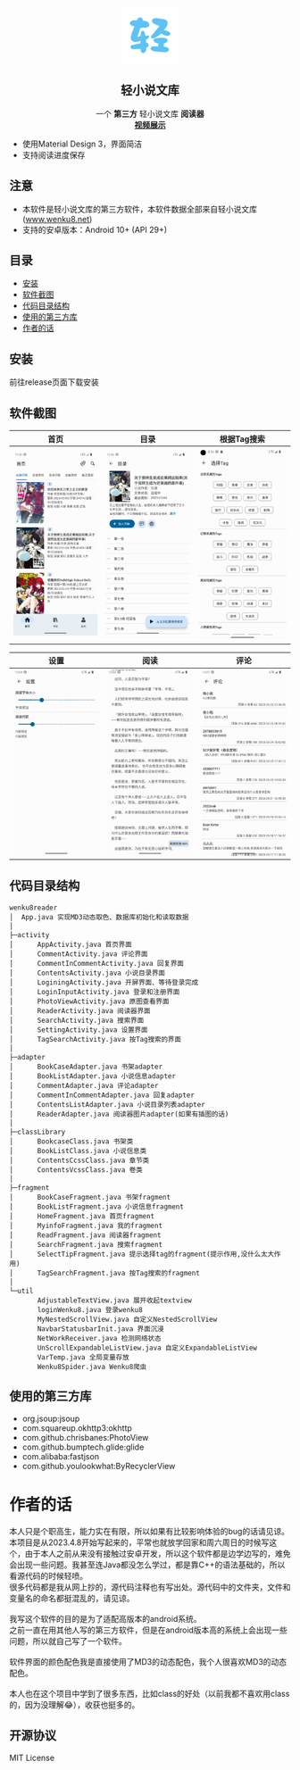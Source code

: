 <div align="center">
  <div align="center">
    <img src="./README/logo.png" alt="Logo" width="100" height="100">
  </div>

  <h2 align="center">轻小说文库</h2>
  <div align="center">
    一个 <b>第三方</b> 轻小说文库 <b>阅读器</b>
    <br />
    <a href="https://www.bilibili.com/video/BV1ns4y1B7J2/"><b>视频展示</b></a>
    <br />
  </div>

</div>

- 使用Material Design 3，界面简洁
- 支持阅读进度保存
## 注意
- 本软件是轻小说文库的第三方软件，本软件数据全部来自轻小说文库(www.wenku8.net)
- 支持的安卓版本：Android 10+ (API 29+)
## 目录
- [安装](#安装)
- [软件截图](#软件截图)
- [代码目录结构](#代码目录结构)
- [使用的第三方库](#使用的第三方库)
- [作者的话](#作者的话)
## 安装
前往release页面下载安装

## 软件截图
| 首页                         | 目录                                 | 根据Tag搜索                                          |
|----------------------------|------------------------------------|--------------------------------------------------|
| ![home](./README/home.png) | ![contents](./README/contents.png) | ![select_from_tag](./README/select_from_tag.png) |

| 设置                               | 阅读                             | 评论                               |
|----------------------------------|--------------------------------|----------------------------------|
| ![setting](./README/setting.png) | ![reader](./README/reader.png) | ![comment](./README/comment.png) |

## 代码目录结构
```
wenku8reader
│  App.java 实现MD3动态取色、数据库初始化和读取数据
│  
├─activity
│      AppActivity.java 首页界面
│      CommentActivity.java 评论界面
│      CommentInCommentActivity.java 回复界面
│      ContentsActivity.java 小说目录界面
│      LoginingActivity.java 开屏界面、等待登录完成
│      LoginInputActivity.java 登录和注册界面
│      PhotoViewActivity.java 原图查看界面
│      ReaderActivity.java 阅读器界面
│      SearchActivity.java 搜索界面
│      SettingActivity.java 设置界面
│      TagSearchActivity.java 按Tag搜索的界面
│      
├─adapter
│      BookCaseAdapter.java 书架adapter
│      BookListAdapter.java 小说信息adapter
│      CommentAdapter.java 评论adapter
│      CommentInCommentAdapter.java 回复adapter
│      ContentsListAdapter.java 小说目录列表adapter
│      ReaderAdapter.java 阅读器图片adapter(如果有插图的话)
│      
├─classLibrary
│      BookcaseClass.java 书架类
│      BookListClass.java 小说信息类
│      ContentsCcssClass.java 章节类
│      ContentsVcssClass.java 卷类
│      
├─fragment
│      BookCaseFragment.java 书架fragment
│      BookListFragment.java 小说信息fragment
│      HomeFragment.java 首页fragment
│      MyinfoFragment.java 我的fragment
│      ReadFragment.java 阅读器fragment
│      SearchFragment.java 搜索fragment
│      SelectTipFragment.java 提示选择tag的fragment(提示作用,没什么太大作用)
│      TagSearchFragment.java 按Tag搜索的fragment
│      
└─util
       AdjustableTextView.java 展开收起textview
       loginWenku8.java 登录wenku8
       MyNestedScrollView.java 自定义NestedScrollView
       NavbarStatusbarInit.java 界面沉浸
       NetWorkReceiver.java 检测网络状态
       UnScrollExpandableListView.java 自定义ExpandableListView
       VarTemp.java 全局变量存放
       Wenku8Spider.java Wenku8爬虫
```
## 使用的第三方库
- org.jsoup:jsoup
- com.squareup.okhttp3:okhttp
- com.github.chrisbanes:PhotoView
- com.github.bumptech.glide:glide
- com.alibaba:fastjson
- com.github.youlookwhat:ByRecyclerView

# 作者的话
本人只是个职高生，能力实在有限，所以如果有比较影响体验的bug的话请见谅。<br>
本项目是从2023.4.8开始写起来的，平常也就放学回家和周六周日的时候写这个，由于本人之前从来没有接触过安卓开发，所以这个软件都是边学边写的，难免会出现一些问题。我甚至连Java都没怎么学过，都是靠C++的语法基础的，所以看源代码的时候轻喷。<br>
很多代码都是我从网上抄的，源代码注释也有写出处。源代码中的文件夹，文件和变量名的命名都挺混乱的，请见谅。
<br><br>
我写这个软件的目的是为了适配高版本的android系统。<br>
之前一直在用其他人写的第三方软件，但是在android版本高的系统上会出现一些问题，所以就自己写了一个软件。
<br><br>
软件界面的颜色配色我是直接使用了MD3的动态配色，我个人很喜欢MD3的动态配色。
<br><br>
本人也在这个项目中学到了很多东西，比如class的好处（以前我都不喜欢用class的，因为没理解😂），收获也挺多的。
## 开源协议
MIT License